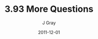 ---
title: '3.93 More Questions'
alt: 'Mysteries of the Arcana'
date: '2011-12-01'
author: 'J Gray'
artist: 'Gennifer'
chapter: '3 Two by Two'
filler: false
---